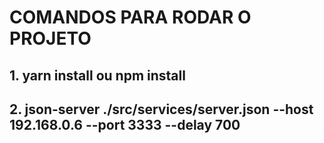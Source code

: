 # COMANDOS PARA RODAR O PROJETO

## 1. yarn install ou npm install

## 2. json-server ./src/services/server.json --host 192.168.0.6 --port 3333 --delay 700
